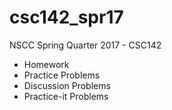 # csc142_spr17

NSCC Spring Quarter 2017 - CSC142

* Homework
* Practice Problems
* Discussion Problems
* Practice-it Problems
